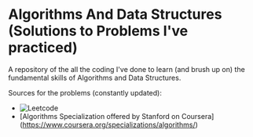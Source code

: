 # Algorithms And Data Structures (Solutions to Problems I've practiced)
A repository of the all the coding I've done to learn (and brush up on) the fundamental skills of Algorithms and Data Structures.

Sources for the problems (constantly updated):
* ![Leetcode](https://leetcode.com/)
* [Algorithms Specialization offered by Stanford on Coursera] (https://www.coursera.org/specializations/algorithms/)
